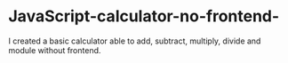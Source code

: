 # JavaScript-calculator-no-frontend-

I created a basic calculator able to add, subtract, multiply, divide and module without frontend.
